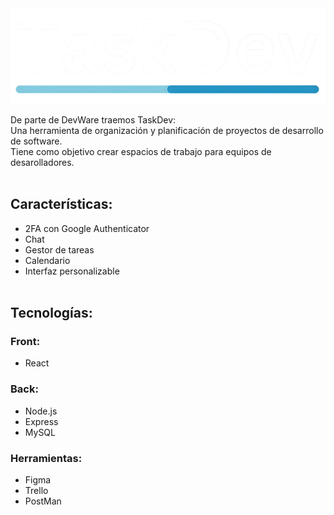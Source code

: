 <img src="src/public/img/taskdev.png" alt="TaskDev">

De parte de DevWare traemos TaskDev:<br>
Una herramienta de organización y planificación de proyectos de desarrollo de software.<br> 
Tiene como objetivo crear espacios de trabajo para equipos de desarolladores.<br><br>

## Características:
- 2FA con Google Authenticator
- Chat
- Gestor de tareas
- Calendario
- Interfaz personalizable
<br><br>

## Tecnologías:

### Front:
- React

### Back:
- Node.js
- Express
- MySQL

### Herramientas:
- Figma
- Trello
- PostMan
